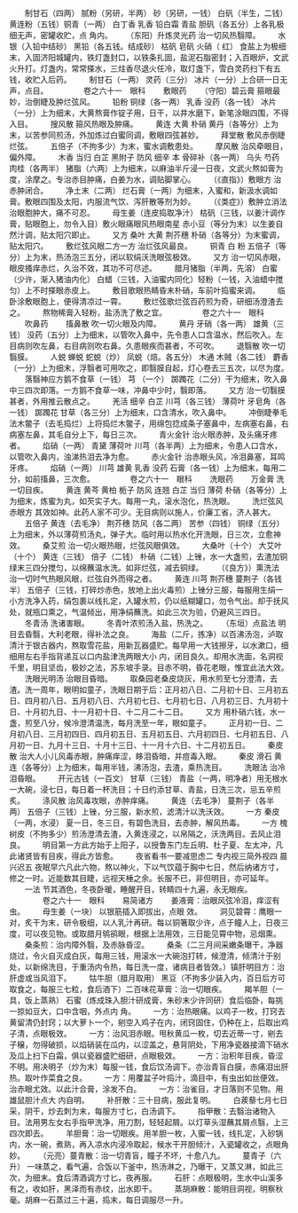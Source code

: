 <!-- { "loadSidebar": true } -->
　　制甘石（四两） 腻粉（另研，半两） 砂（另研，一钱） 白矾（半生，二钱） 黄连粉（五钱）铜青（一两） 白丁香 乳香 铅白霜 青盐 胆矾（各五分）上各乳极细无声，密罐收贮，点 角内。
　　（东阳）升炼灵光药 治一切风热翳障。
　　水银（入铅中结砂） 黑铅（各五钱。结成砂） 枯矾 皂矾 火硝（ 红） 食盐上为极细末，入固济阳城罐内，铁灯盏封口，以铁条扎固，盐泥石脂密封；入百眼炉，文武火升打。灯盏内，常常搽水，三炷香尽退火任冷，取灯盏下，雪白灵药扫下有五钱，收贮入后药。
　　制甘石（一两） 灵药（三分） 冰片（一分）上合研一日无声，点目。
　　
　　卷之六十一　眼科
　　敷眼药
　　（守阳）碧云膏 箍眼最妙，治倒睫及肿烂弦风。
　　铅粉 铜绿（各一两） 乳香 没药（各一钱） 冰片（一分）上为细末，大黄熬膏作锭子用，日干，以井水磨下，新笔涂眼四围，不得入目。
　　搜风散 箍风热眼及肿痛。
　　黄连 大黄 朴硝 黄丹（各等分）上为末，以苦参同煎汤，外加炼过白蜜同调，敷眼四弦甚妙。
　　拜堂散 敷风赤倒睫烂弦。
　　五倍子（不拘多少）为末，蜜水调敷患处。
　　摩风散 治风牵眼目， 偏外障。
　　木香 当归 白芷 黑附子 防风 细辛 本 骨碎补（各一两） 乌头 芍药 肉桂（各两半） 猪脂（六两）上为细末，以麻油半斤浸一日夜，文武火熬如膏为度，涂摩之。专治赤目肿痛，白姜为水，调贴脚掌心。
　　（《直指》）敷眼方 治赤肿闭合。
　　净土末（二两） 烂石膏（一两）为细末，入蜜和，新汲水调如膏。敷眼四围及太阳，内服流气饮、泻肝散等剂为妙。
　　（《类症》）敷肿立消法 治眼胞肿大，痛不可忍。
　　母生姜（连皮捣取净汁） 枯矾（三钱，以姜汁调作膏，贴眼胞上，勿令入目）敷火眼痛眼风热眼南星 赤小豆（等分为末）以生姜自然汁调，贴太阳穴即止。
　　又方 桑叶 大黄 荆芥穗 朴硝（各等分）为末蜜调，贴太阳穴。
　　敷烂弦风眼二方一方 治烂弦风最良。
　　铜青 白 粉 五倍子（等分）上为末，热汤泡三五分，闭以软绢沃洗眼弦极效。
　　又方 治一切风赤眼，眼皮搔痒赤烂，久治不效，其功不可尽述。
　　腊月猪脂（半两，先溶） 白蜜（少许，渐入猪油内化） 白蜡（三钱，入油蜜内同化）轻粉（一钱，入油蜡中搅匀）上不时搽眼赤皮上。
　　敷目歌眼热睛昏末朴硝，车前叶捣蜜来调。
　　临卧涂敷眼胞上，便得清凉过一霄。
　　敷烂弦歌烂弦百药煎为奇，研细汤澄渣去之。
　　熬物稀膏入轻粉，盐汤洗了敷之宜。
　　
　　卷之六十一　眼科
　　吹鼻药
　　搐鼻散 吹一切火眼及内障。
　　黄丹 牙硝（各一两） 雄黄（三钱） 没药（五分）上为细末，以管吹入鼻中，先令患人口含温水，然后吹入。左目病则吹左鼻，右目病则吹右鼻。久患眼疾而甚者，不可吹。
　　退翳散 吹一切翳膜。
　　人蜕 蝉蜕 蛇蜕（炒） 凤蜕（焙。各五分） 木通 木贼（各二钱） 麝香（一分）上为细末，浮翳者可用吹之，即翳膜自起，灯心卷去三五次，以尽为度。
　　落翳神应方鹅不食草（一钱） 芎 （一个） 踯躅花（二分）干为细末，吹入鼻中三四次即落。一方鹅不食草一味，冲鼻中少时，翳即落。
　　又方 治一切翳膜甚者，外用推云散点之。
　　羌活 细辛 白芷 川芎（各三钱） 薄荷叶 牙皂角（各一钱） 踯躅花 甘草（各三分）上为细末，口含清水，吹入鼻中。
　　冲倒睫拳毛法木鳖子（去毛捣烂）上将捣烂木鳖子，用绵包捻成条子塞鼻中，左病塞右鼻，右病塞左鼻，其毛自分上下，每日三次。
　　青火金针 治火眼赤肿，及头痛牙疼者。
　　焰硝（一两） 青黛 薄荷叶 川芎（各半两）上为细末，令患人口含水，以管吹入鼻内，浊涕热泪去净为愈。
　　赤火金针 治赤眼头风，冷泪鼻塞，耳鸣牙疼。
　　焰硝（一两） 川芎 雄黄 乳香 没药 石膏（各一钱）上为细末，每用二分，如前搐鼻，三次愈。
　　
　　卷之六十一　眼科
　　洗眼药
　　万金膏 洗一切目疾。
　　黄连 黄芩 黄柏 栀子 防风 连翘 白芷 当归 薄荷 朴硝（各等分）上为细末，炼蜜为丸，如芡实子大。每用一丸，滚水泡化，热洗眼。
　　洗烂弦风赤眼方 其效如神。此药人家不可少。无目病则以施人，价廉工省，济人甚大。
　　五倍子 黄连（去毛净） 荆芥穗 防风（各二两） 苦参（四钱） 铜绿（五分）上为细末，外以薄荷煎汤丸，弹子大。临时用以热水化开洗眼，日三次，立愈神效。
　　桑艾煎 治一切火眼热眼，烂弦风眼俱效。
　　大桑叶（十个） 大艾叶（十个） 黄连（三钱） 倍子（二钱） 朴硝（二钱）上锉，水一大盏煎，去渣加铜绿末三四分搅匀，以绵蘸温水洗。如非烂弦，减去铜绿。
　　（《良方》）熏洗法 治一切时气热眼风眼，烂弦自外而得之者。
　　黄连 川芎 荆芥穗 蔓荆子（各钱半） 五倍子（三钱，打碎炒赤色，放地上出火毒煎）上锉分三服，每服用生绢一小方洗净入药，绢包裹以线扎定，入罐水煎，仍以纸糊罐口，勿令气出。却于抚风处，就瓶口熏之，气温倾出，用净绢蘸洗。如此三次为验，仍避风三四日。
　　冬青汤 洗诸害眼。
　　冬青叶浓煎汤入盐，热洗之。
　　（东垣）点盐法 明目去昏翳，大利老眼，得补法之良。
　　海盐（二斤，拣净）以百沸汤泡，泸取清汁于银古器内，熬取雪花盐，用新瓦器盛贮。每早用一大钱擦牙，以水漱口，细细用左右手指背递互以口内盐津洗两眼大小 内，闭目良久。却用水洗面，名洞视千里，明目坚齿，极妙之法，苏东坡手录。目赤不明，昏花老眼，惟宜此法大效。
　　洗眼光明汤 治眼目昏暗。
　　取桑园老桑皮烧灰，用水煎至七分澄清，去渣。洗一周年，眼明如童子，洗眼日期于后：正月初八日、二月初十日、三月初五日、四月初八日、五月初八日、六月初七日、七月初七日、八月初三日、九月初十日、十月初九日、十一月初十日、十二月二十二日。
　　又方 用朴硝六钱，水一盏，煎至八分，候冷澄清温洗，每月洗至一年，眼如童子。
　　正月初一日、二月初八日、三月初四日、四月初五日、五月初五日、六月初四日、七月初五日、八月初一日、九月十三日、十月十三日、十一月十六日、十二月初五日。
　　秦皮散 治大人小儿风毒赤眼，肿痛痒涩，眵泪昏暗，并痘毒入眼。
　　秦皮 滑石 黄连（各等分）上为细末，每用半钱，沸汤泡，去渣，乘热洗目。
　　洗眼法 治冷泪昏眼。
　　开元古钱（一百文） 甘草（三钱） 青盐（一两，明净者）用无根水一大碗，浸七日，每日着一杯洗目；十日约添甘草、青盐，日洗三次，忌五辛煎炙。
　　涤风散 治风毒攻眼，赤肿痒痛。
　　黄连（去毛净） 蔓荆子（各半两） 五倍子（三钱）上锉，分三服，新水煎，滤清汁以洗沃效。
　　一方 秦皮（一两，水浸） 夏一日，冬三日，有碧色洗目，去赤肿，解风热毒。
　　一方 槐树皮（不拘多少）煎汤澄清去渣，入黄连浸之，以帛隔之，沃洗两目。去风止泪良。
　　明目第一方此方始于上阳子，以授鲁东门左丘明、杜子夏、左太冲，凡此诸贤皆有目疾，得此方皆愈。
　　夜省看书一要减思虑二 专内视三简外视四 晨兴迟五 夜眠早六凡此六物，熬以神火，下以气饮蕴于胸中七日，然后纳诸方寸，修之一时。近能数其目睫，远视天棰之余。长服不已，非但明目，亦可延年。
　　一法 节其酒色，冬夜卧暖，睡醒开目，转睛四十九遍，永无眼疾。
　　
　　卷之六十一　眼科
　　易简诸方
　　姜液膏：治眼风弦冷泪，痒涩有虫。
　　母生姜（一块） 以银筋插入即拔出，点眼 效。
　　洞见碧霄：鹰眼一对，炙干为末，研令极细，以人乳汁再研。每以铜箸取少许，点于瞳人上，日夜三度，可以夜见物。或取腊月鸲鹆眼，根据上法用效，三日能见霄中物，忌烟熏。
　　桑条煎：治内障外翳，及赤脉昏涩。
　　桑条（二三月间采嫩条曝干，净器烧过，令火自灭成白灰，每用三钱，用滚水一大碗泡打转，候澄清，倾清汁于别处，以新绵洗目，于重汤内令热，每日洗一度，诸病目者皆效。）镇肝明目方：治肝虚或当风泪下。
　　牯牛胆（腊月取用） 黑豆（不拘多少装入内，百日后方可取食之，每服三七粒，食后酒下）二百味花草膏：治一切眼疾。
　　羯羊胆（一具，饭上蒸熟） 石蜜（炼成珠入胆汁研成膏，朱砂末少许同研）食后临卧，每挑一掠如豆大，口中含咽，外点内 角。
　　一方：治热眼痛。以鸡子一枚，打窍去黄留清仍封窍；以大萝卜一个，剜空入鸡子在内，闭窍固住，仍种在上，后取出鸡子清，点眼极效。
　　一方：治风泪赤眼。甩秋黄瓜一枚，切去近蒂一寸，剜去子穣，勿得破损，以焰硝装在瓜内，以涩盖之，悬背阴处，下用净瓷器接滴下硝水及瓜上扫下白霜，俱以瓷器盛贮细研，点眼极效。
　　一方：治积年目疾，昏涩不明。用决明子（炒为末）每服一钱，食后饮汤调下。亦治青盲白膜，赤痛泪出肝热。取叶作菜食之良。
　　一方：用覆盆子叶捣汁，滴目中，有虫出如丝便效。治赤眼尤效。以此汁合膏，涂发不白。
　　一方：治雀目，才日落则不见物。用雄鼠胆汁点大 内自明。
　　补肝散：三十目病，服此复明。
　　白蒺藜七月七日采，阴干，炒去刺为末，每服方寸匕，白汤调下。
　　指甲散：去翳治诸物入目。法用男左女右手指甲洗净，用刀割，轻轻起屑。以灯草头湿蘸其屑点翳，上三四次即去。
　　羊胆膏：治一切眼疾。用羊胆一枚，入蜜一钱，线扎定，入砂锅内，水一碗，煮熟，再入凉水内浸冷取起，候水干开胆倾汁，入瓷罐收之，点眼角 妙。
　　（元亮）蔓青散：治一切青盲，瞳子不坏，十愈八九。
　　蔓青子（六升） 一味蒸之，看气遍，合饭以下釜中，热汤淋之，乃曝干，又蒸又淋，如此三次，为细末。食后清酒调方寸匕，夜再服。
　　石肝：点眼极明，生水中山溪多有之，收如肝，黑泽而有赤纹，出水即干。
　　蒸胡麻散：能明目洞视，明察秋毫。胡麻一石蒸过三十遍，捣末，每日调服尽一升。
